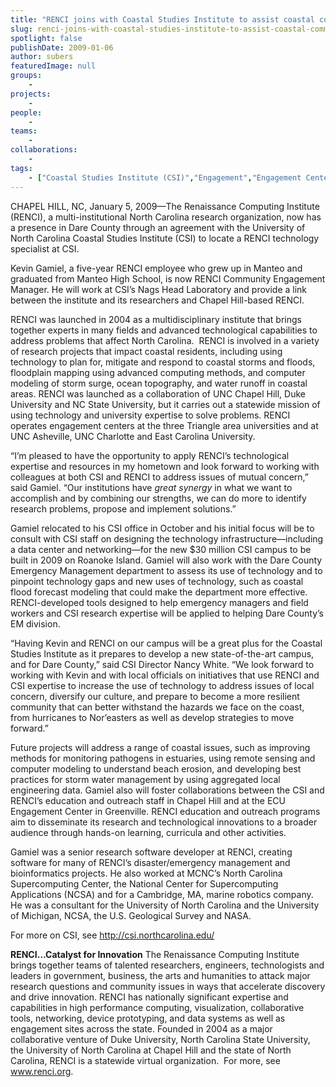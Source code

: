 ```yaml
---
title: "RENCI joins with Coastal Studies Institute to assist coastal communities"
slug: renci-joins-with-coastal-studies-institute-to-assist-coastal-communities
spotlight: false
publishDate: 2009-01-06
author: subers
featuredImage: null
groups:
    - 
projects:
    - 
people:
    - 
teams: 
    - 
collaborations:
    - 
tags:
    - ["Coastal Studies Institute (CSI)","Engagement","Engagement Center","Kevin Gamiel","Manteo"]
---
```

CHAPEL HILL, NC, January 5, 2009—The Renaissance Computing Institute (RENCI), a multi-institutional North Carolina research organization, now has a presence in Dare County through an agreement with the University of North Carolina Coastal Studies Institute (CSI) to locate a RENCI technology specialist at CSI.

Kevin Gamiel, a five-year RENCI employee who grew up in Manteo and graduated from Manteo High School, is now RENCI Community Engagement Manager. He will work at CSI’s Nags Head Laboratory and provide a link between the institute and its researchers and Chapel Hill-based RENCI.<!--more-->

RENCI was launched in 2004 as a multidisciplinary institute that brings together experts in many fields and advanced technological capabilities to address problems that affect North Carolina.  RENCI is involved in a variety of research projects that impact coastal residents, including using technology to plan for, mitigate and respond to coastal storms and floods, floodplain mapping using advanced computing methods, and computer modeling of storm surge, ocean topography, and water runoff in coastal areas. RENCI was launched as a collaboration of UNC Chapel Hill, Duke University and NC State University, but it carries out a statewide mission of using technology and university expertise to solve problems. RENCI operates engagement centers at the three Triangle area universities and at UNC Asheville, UNC Charlotte and East Carolina University.

“I’m pleased to have the opportunity to apply RENCI’s technological expertise and resources in my hometown and look forward to working with colleagues at both CSI and RENCI to address issues of mutual concern,” said Gamiel. “Our institutions have <em>great synergy</em> in what we want to accomplish and by combining our strengths, we can do more to identify research problems, propose and implement solutions.”

Gamiel relocated to his CSI office in October and his initial focus will be to consult with CSI staff on designing the technology infrastructure—including a data center and networking—for the new $30 million CSI campus to be built in 2009 on Roanoke Island. Gamiel will also work with the Dare County Emergency Management department to assess its use of technology and to pinpoint technology gaps and new uses of technology, such as coastal flood forecast modeling that could make the department more effective.  RENCI-developed tools designed to help emergency managers and field workers and CSI research expertise will be applied to helping Dare County’s EM division.

“Having Kevin and RENCI on our campus will be a great plus for the Coastal Studies Institute as it prepares to develop a new state-of-the-art campus, and for Dare County,” said CSI Director Nancy White. “We look forward to working with Kevin and with local officials on initiatives that use RENCI and CSI expertise to increase the use of technology to address issues of local concern, diversify our culture, and prepare to become a more resilient community that can better withstand the hazards we face on the coast, from hurricanes to Nor’easters as well as develop strategies to move forward.”

Future projects will address a range of coastal issues, such as improving methods for monitoring pathogens in estuaries, using remote sensing and computer modeling to understand beach erosion, and developing best practices for storm water management by using aggregated local engineering data. Gamiel also will foster collaborations between the CSI and RENCI’s education and outreach staff in Chapel Hill and at the ECU Engagement Center in Greenville. RENCI education and outreach programs aim to disseminate its research and technological innovations to a broader audience through hands-on learning, curricula and other activities.

Gamiel was a senior research software developer at RENCI, creating software for many of RENCI’s disaster/emergency management and bioinformatics projects. He also worked at MCNC’s North Carolina Supercomputing Center, the National Center for Supercomputing Applications (NCSA) and for a Cambridge, MA, marine robotics company. He was a consultant for the University of North Carolina and the University of Michigan, NCSA, the U.S. Geological Survey and NASA.

For more on CSI, see <a href="http://csi.northcarolina.edu/" target="_blank">http://csi.northcarolina.edu/</a>

<strong>RENCI…Catalyst for Innovation</strong>
The Renaissance Computing Institute brings together teams of talented researchers, engineers, technologists and leaders in government, business, the arts and humanities to attack major research questions and community issues in ways that accelerate discovery and drive innovation. RENCI has nationally significant expertise and capabilities in high performance computing, visualization, collaborative tools, networking, device prototyping, and data systems as well as engagement sites across the state. Founded in 2004 as a major collaborative venture of Duke University, North Carolina State University, the University of North Carolina at Chapel Hill and the state of North Carolina, RENCI is a statewide virtual organization.  For more, see <a href="https://www.renci.org/">www.renci.org</a>.
